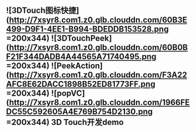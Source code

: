 ![3DTouch图标快捷](http://7xsyr8.com1.z0.glb.clouddn.com/60B3E499-D9F1-4EE1-B994-BDEDDB153528.png =200x344)
![3DTouchPeek](http://7xsyr8.com1.z0.glb.clouddn.com/60B0BF21F344DADB4A44565A71740495.png =200x344)
![PeekAction](http://7xsyr8.com1.z0.glb.clouddn.com/F3A22AFC8E62DACC1898B52ED81773FF.png =200x344)
![popVC](http://7xsyr8.com1.z0.glb.clouddn.com/1966FEDC55C592605A4E769B754D2130.png =200x344)
3D Touch开发demo
------- 

